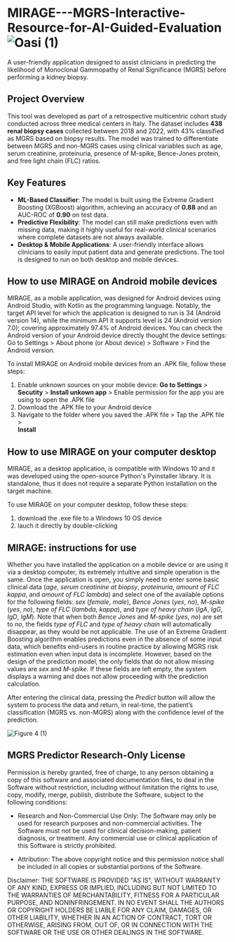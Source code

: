 # MIRAGE---MGRS-Interactive-Resource-for-AI-Guided-Evaluation ![Oasi (1)](https://github.com/user-attachments/assets/0951ea44-7f5d-4d37-b78d-15239116ea6f)
A user-friendly application designed to assist clinicians in predicting the likelihood of Monoclonal Gammopathy of Renal Significance (MGRS) before performing a kidney biopsy. 

## Project Overview

This tool was developed as part of a retrospective multicentric cohort study conducted across three medical centers in Italy.
The dataset includes **438 renal biopsy cases** collected between 2018 and 2022, with 43% classified as MGRS based on biopsy results. The model was trained to differentiate between MGRS and non-MGRS cases using clinical variables such as age, serum creatinine, proteinuria, presence of M-spike, Bence-Jones protein, and free light chain (FLC) ratios.

## Key Features

- **ML-Based Classifier**: The model is built using the Extreme Gradient Boosting (XGBoost) algorithm, achieving an accuracy of **0.88** and an AUC-ROC of **0.90** on test data.
- **Predictive Flexibility**: The model can still make predictions even with missing data, making it highly useful for real-world clinical scenarios where complete datasets are not always available.
- **Desktop & Mobile Applications**: A user-friendly interface allows clinicians to easily input patient data and generate predictions. The tool is designed to run on both desktop and mobile devices.

## How to use MIRAGE on Android mobile devices
MIRAGE, as a mobile application, was designed for Android devices using Android Studio, with Kotlin as the programming language. Notably, the target API level for which the application is designed to run is 34 (Android version 14), while the minimum API it supports level is 24 (Android version 7.0); covering approximately 97.4% of Android devices. You can check the Android version of your Android device directly thought the device settings: Go to Settings > About phone (or About device) > Software > Find the Android version.

To install MIRAGE on Android mobile devices from an .APK file, follow these steps:
  1. Enable unknown sources on your mobile device: **Go to Settings** > **Secutity** > 
     **Install unkown app** > Enable permission for the app you are using to open the 
     .APK file
  2. Download the .APK file to your Android device
  3. Navigate to the folder where you saved the .APK file > Tap the .APK file >   
     **Install**

## How to use MIRAGE on your computer desktop 
MIRAGE, as a desktop application, is compatible with Windows 10 and it was developed using the open-source Python's Pyinstaller library. It is standalone, thus it does not require a separate Python installation on the target machine. 

To use MIRAGE on your computer desktop, follow these steps:
  1. download the .exe file to a Windows 10 OS device
  2. lauch it directly by double-clicking

## MIRAGE: instructions for use
Whether you have installed the application on a mobile device or are using it via a desktop computer, its extremely intuitive and simple operation is the same. Once the application is open, you simply need to enter some basic clinical data (_age_, _serum creatinine at biopsy_, _proteinuria_, _amount of FLC kappa_, and _amount of FLC lambda_) and select one of the available options for the following fields: _sex_ (_female_, _male_), _Bence Jones_ (_yes_, _no_), _M-spike_ (_yes_, _no_), _type of FLC_ (_lambda_, _kappa_), and _type of heavy chain_ (_IgA_, _IgG_, _IgD_, _IgM_). Note that when both _Bence Jones_ and _M-spike_ (_yes_, _no_) are set to _no_, the fields _type of FLC_ and _type of heavy chain_ will automatically disappear, as they would be not applicable. 
The use of an Extreme Gradient Boosting algorithm enables predictions even in the absence of some input data, which benefits end-users in routine practice by allowing MGRS risk estimation even when input data is incomplete. However, based on the design of the prediction model, the only fields that do not allow missing values are _sex_ and _M-spike_. If these fields are left empty, the system displays a warning and does not allow proceeding with the prediction calculation.

After entering the clinical data, pressing the _Predict_ button will allow the system to process the data and return, in real-time, the patient’s classification (MGRS vs. non-MGRS) along with the confidence level of the prediction.







![Figure 4 (1)](https://github.com/user-attachments/assets/a59815c4-80ed-46f7-961e-414906148468)


## MGRS Predictor Research-Only License
Permission is hereby granted, free of charge, to any person obtaining a copy of this software and associated documentation files, to deal in the Software without restriction, including without limitation the rights to use, copy, modify, merge, publish, distribute the Software, subject to the following conditions:

- Research and Non-Commercial Use Only: The Software may only be used for research purposes and non-commercial activities. The Software must not be used for clinical decision-making, patient diagnosis, or treatment. Any commercial use or clinical application of this Software is strictly prohibited.

- Attribution: The above copyright notice and this permission notice shall be included in all copies or substantial portions of the Software.

Disclaimer: THE SOFTWARE IS PROVIDED "AS IS", WITHOUT WARRANTY OF ANY KIND, EXPRESS OR IMPLIED, INCLUDING BUT NOT LIMITED TO THE WARRANTIES OF MERCHANTABILITY, FITNESS FOR A PARTICULAR PURPOSE, AND NONINFRINGEMENT. IN NO EVENT SHALL THE AUTHORS OR COPYRIGHT HOLDERS BE LIABLE FOR ANY CLAIM, DAMAGES, OR OTHER LIABILITY, WHETHER IN AN ACTION OF CONTRACT, TORT OR OTHERWISE, ARISING FROM, OUT OF, OR IN CONNECTION WITH THE SOFTWARE OR THE USE OR OTHER DEALINGS IN THE SOFTWARE.

